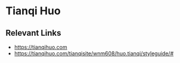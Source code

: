 # Tianqi Huo

## Relevant Links
- https://tianqihuo.com
- https://tianqihuo.com/tianqisite/wnm608/huo.tianqi/styleguide/#